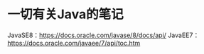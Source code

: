 # 一切有关Java的笔记
JavaSE8：https://docs.oracle.com/javase/8/docs/api/
JavaEE7：https://docs.oracle.com/javaee/7/api/toc.htm
